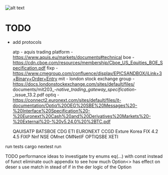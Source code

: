 

![alt text](test.drawio.svg)



# TODO

* add protocols

    atp - aquis trading platform - https://www.aquis.eu/markets/documents#technical
    boe - https://cdn.cboe.com/resources/membership/Cboe_US_Equities_BOE_Specification.pdf
    fixp - https://www.cmegroup.com/confluence/display/EPICSANDBOX/iLink+3+Binary+Order+Entry
    mit - london stock exchange group - https://docs.londonstockexchange.com/sites/default/files/   documents/mit203_-_native_trading_gateway_specification_-_issue_13.2.pdf
    optiq - 
    https://connect2.euronext.com/sites/default/files/it-documentation/Optiq%20OEG%20SBE%20Messages%20-%20Interface%20Specification%20-%20Euronext%20Cash%20and%20Derivatives%20Markets%20-%20External%20-%20v5.24.0%20%2BTC.pdf

    QAUISATP
    BATSBOE
    CDG
    ETI
    EURONEXT CCGD
    Exture Korea
    FIX 4.2 4.5
    FIXP
    Nnf NSE
    OMnet
    OMNetIF
    OPTIQSBE
    XETI
    

run tests
cargo nextest run

TODO performance ideas to investigate
    try enums eq(...) with const instead of funct
    eliminate ouch appendix to see how much Option<> has effect on deser
    s use match in stead of if in the der logic of the Option